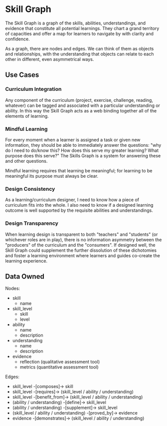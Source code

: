 # Skill Graph

The Skill Graph is a graph of the skills, abilities, understandings, and evidence that constitute all potential learnings. They chart a grand territory of capacities and offer a map for learners to navigate by with clarity and confidence.

As a graph, there are nodes and edges. We can think of them as objects and relationships, with the understanding that objects can relate to each other in different, even asymmetrical ways.

## Use Cases

### Curriculum Integration

Any component of the curriculum (project, exercise, challenge, reading, whatever) can be tagged and associated with a particular understanding or ability. In this way the Skill Graph acts as a web binding together all of the elements of learning.

### Mindful Learning

For every moment when a learner is assigned a task or given new information, they should be able to immediately answer the questions: "why do I need to do/know this? How does this serve my greater learning? What purpose does this serve?" The Skills Graph is a system for answering these and other questions.

Mindful learning requires that learning be meaningful; for learning to be meaningful its purpose must always be clear.

### Design Consistency

As a learning/curriculum designer, I need to know how a piece of curriculum fits into the whole. I also need to know if a designed learning outcome is well supported by the requisite abilities and understandings.

### Design Transparency

When learning design is transparent to both "teachers" and "students" (or whichever roles are in play), there is no information asymmetry between the "producers" of the curriculum and the "consumers". If designed well, the Skill Graph could supplement the further dissolution of these dichotomies and foster a learning environment where learners and guides co-create the learning experience.

## Data Owned

Nodes:

- skill
  - name
- skill_level
  - skill
  - level
- ability
  - name
  - description
- understanding
  - name
  - description
- evidence
  - reflection (qualitative assessment tool)
  - metrics (quantitative assessment tool)

Edges:

- skill_level -[composes]-> skill
- skill_level -[requires]-> (skill_level / ability / understanding)
- skill_level -[benefit_from]-> (skill_level / ability / understanding)
- (ability / understanding) -[define]-> skill_level
- (ability / understanding) -[supplement]-> skill_level
- (skill_level / ability / understanding) -[proved_by]-> evidence
- evidence -[demonstrates]-> (skill_level / ability / understanding)
